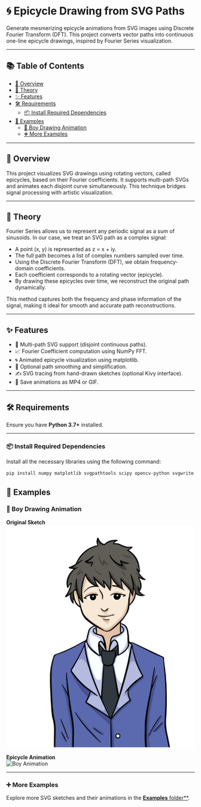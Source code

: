 # 🌀 Epicycle Drawing from SVG Paths

Generate mesmerizing epicycle animations from SVG images using Discrete Fourier Transform (DFT). This project converts vector paths into continuous one-line epicycle drawings, inspired by Fourier Series visualization.

---

## 📚 Table of Contents

- [🎯 Overview](#-overview)
- [🧠 Theory](#-theory)
- [✨ Features](#-features)
- [🛠️ Requirements](#-requirements)
  - [📦 Install Required Dependencies](#-install-required-dependencies)
- [📂 Examples](#-examples)
  - [👦 Boy Drawing Animation](#-boy-drawing-animation)
  - [➕ More Examples](#-more-examples)

---

## 🎯 Overview

This project visualizes SVG drawings using rotating vectors, called epicycles, based on their Fourier coefficients. It supports multi-path SVGs and animates each disjoint curve simultaneously. This technique bridges signal processing with artistic visualization.

---

## 🧠 Theory

Fourier Series allows us to represent any periodic signal as a sum of sinusoids. In our case, we treat an SVG path as a complex signal:

- A point (x, y) is represented as z = x + iy.
- The full path becomes a list of complex numbers sampled over time.
- Using the Discrete Fourier Transform (DFT), we obtain frequency-domain coefficients.
- Each coefficient corresponds to a rotating vector (epicycle).
- By drawing these epicycles over time, we reconstruct the original path dynamically.

This method captures both the frequency and phase information of the signal, making it ideal for smooth and accurate path reconstructions.

---

## ✨ Features

- 🔁 Multi-path SVG support (disjoint continuous paths).
- 📈 Fourier Coefficient computation using NumPy FFT.
- 🌀 Animated epicycle visualization using matplotlib.
- 🧹 Optional path smoothing and simplification.
- ✍️ SVG tracing from hand-drawn sketches (optional Kivy interface).
- 🎥 Save animations as MP4 or GIF.

---

## 🛠️ Requirements

Ensure you have **Python 3.7+** installed.

---

### 📦 Install Required Dependencies

Install all the necessary libraries using the following command:

```bash
pip install numpy matplotlib svgpathtools scipy opencv-python svgwrite

```

## 📂 Examples

### 👦 Boy Drawing Animation

**Original Sketch**  
![Boy Image](https://github.com/AdityaAbhilash/Epicycle/blob/main/Examples/boy_color/boy.png)

**Epicycle Animation**  
![Boy Animation](https://github.com/AdityaAbhilash/Epicycle/blob/main/Examples/boy_color/boy.gif)

---

### ➕ More Examples

Explore more SVG sketches and their animations in the [**Examples** folder**](https://github.com/AdityaAbhilash/Epicycle/tree/main/Examples).

